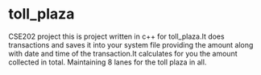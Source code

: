 # toll_plaza
CSE202 project
this is project written in c++ for toll_plaza.It does transactions and saves it into your system file providing the amount along with date and time of the transaction.It calculates for you the amount collected in total. Maintaining 8 lanes for the toll plaza in all.
